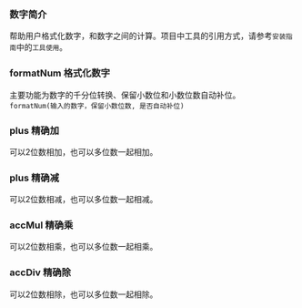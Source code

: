 ### 数字简介

帮助用户格式化数字，和数字之间的计算。项目中工具的引用方式，请参考`安装指南`中的`工具使用`。

### formatNum 格式化数字

主要功能为数字的千分位转换、保留小数位和小数位数自动补位。\
`formatNum(输入的数字，保留小数位数, 是否自动补位)`

<preview path="../examples/utils/num/formatNumBase.vue"></preview>

### plus 精确加

可以2位数相加，也可以多位数一起相加。

<preview path="../examples/utils/num/plusBase.vue"></preview>

### plus 精确减

可以2位数相减，也可以多位数一起相减。

<preview path="../examples/utils/num/accReduceBase.vue"></preview>

### accMul 精确乘

可以2位数相乘，也可以多位数一起相乘。

<preview path="../examples/utils/num/accMulBase.vue"></preview>

### accDiv 精确除

可以2位数相除，也可以多位数一起相除。

<preview path="../examples/utils/num/accDivBase.vue"></preview>
